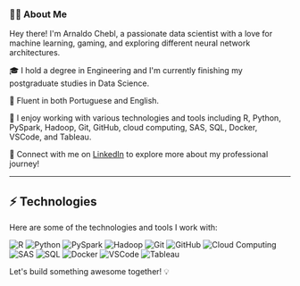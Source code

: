 ### 👨‍💻 About Me

Hey there! I'm Arnaldo Chebl, a passionate data scientist with a love for machine learning, gaming, and exploring different neural network architectures.

🎓 I hold a degree in Engineering and I'm currently finishing my postgraduate studies in Data Science.

🌟 Fluent in both Portuguese and English.

🔬 I enjoy working with various technologies and tools including R, Python, PySpark, Hadoop, Git, GitHub, cloud computing, SAS, SQL, Docker, VSCode, and Tableau.

🔗 Connect with me on [LinkedIn](https://www.linkedin.com/in/arnaldochebl/) to explore more about my professional journey!

---

## ⚡ Technologies

Here are some of the technologies and tools I work with:

![R](https://img.shields.io/badge/-R-276DC3?style=flat-square&logo=R&logoColor=white)
![Python](https://img.shields.io/badge/-Python-3776AB?style=flat-square&logo=python&logoColor=white)
![PySpark](https://img.shields.io/badge/-PySpark-E25A1C?style=flat-square&logo=apache-spark&logoColor=white)
![Hadoop](https://img.shields.io/badge/-Hadoop-FF652F?style=flat-square&logo=apache-hadoop&logoColor=white)
![Git](https://img.shields.io/badge/-Git-F05032?style=flat-square&logo=git&logoColor=white)
![GitHub](https://img.shields.io/badge/-GitHub-181717?style=flat-square&logo=github&logoColor=white)
![Cloud Computing](https://img.shields.io/badge/-Cloud%20Computing-0089D6?style=flat-square&logo=google-cloud&logoColor=white)
![SAS](https://img.shields.io/badge/-SAS-003366?style=flat-square&logo=sas&logoColor=white)
![SQL](https://img.shields.io/badge/-SQL-003B57?style=flat-square&logo=sql&logoColor=white)
![Docker](https://img.shields.io/badge/-Docker-2496ED?style=flat-square&logo=docker&logoColor=white)
![VSCode](https://img.shields.io/badge/-VSCode-007ACC?style=flat-square&logo=visual-studio-code&logoColor=white)
![Tableau](https://img.shields.io/badge/-Tableau-E97627?style=flat-square&logo=tableau&logoColor=white)

Let's build something awesome together! 💡

<!--
**arnaldochebl/arnaldochebl** is a ✨ _special_ ✨ repository because its `README.md` (this file) appears on your GitHub profile.

Here are some ideas to get you started:

- 🔭 I’m currently working on ...
- 🌱 I’m currently learning ...
- 👯 I’m looking to collaborate on ...
- 🤔 I’m looking for help with ...
- 💬 Ask me about ...
- 📫 How to reach me: ...
- 😄 Pronouns: ...
- ⚡ Fun fact: ...
-->
